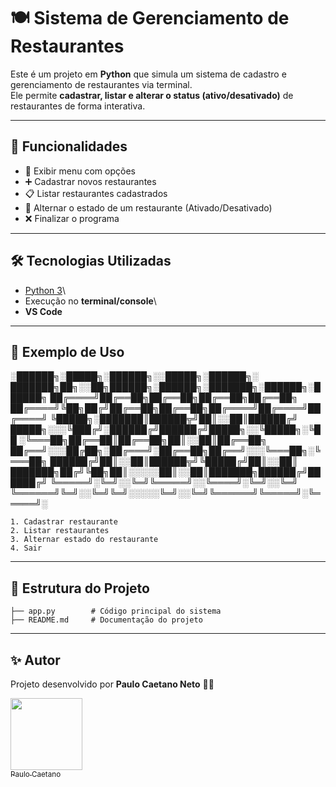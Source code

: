 # 🍽️ Sistema de Gerenciamento de Restaurantes

Este é um projeto em **Python** que simula um sistema de cadastro e
gerenciamento de restaurantes via terminal.\
Ele permite **cadastrar, listar e alterar o status (ativo/desativado)**
de restaurantes de forma interativa.

------------------------------------------------------------------------

## 📌 Funcionalidades

-   📍 Exibir menu com opções
-   ➕ Cadastrar novos restaurantes
-   📋 Listar restaurantes cadastrados
-   🔄 Alternar o estado de um restaurante (Ativado/Desativado)
-   ❌ Finalizar o programa

------------------------------------------------------------------------

## 🛠️ Tecnologias Utilizadas

-   [Python 3](https://www.python.org/)\
-   Execução no **terminal/console**\
-   **VS Code**

------------------------------------------------------------------------

## 📸 Exemplo de Uso

░██████╗░█████╗░██████╗░░█████╗░██████╗░  ███████╗██╗░░██╗██████╗░██████╗░███████╗░██████╗░██████╗
██╔════╝██╔══██╗██╔══██╗██╔══██╗██╔══██╗  ██╔════╝╚██╗██╔╝██╔══██╗██╔══██╗██╔════╝██╔════╝██╔════╝
╚█████╗░███████║██████╦╝██║░░██║██████╔╝  █████╗░░░╚███╔╝░██████╔╝██████╔╝█████╗░░╚█████╗░╚██
░╚═══██╗██╔══██║██╔══██╗██║░░██║██╔══██╗  ██╔══╝░░░██╔██╗░██╔═══╝░██╔══██╗██╔══╝░░░╚═══██╗░╚═══██╗
██████╔╝██║░░██║██████╦╝╚█████╔╝██║░░██║  ███████╗██╔╝╚██╗██║░░░░░██║░░██║███████╗██████╔╝██████╔╝
╚═════╝░╚═╝░░╚═╝╚═════╝░░╚════╝░╚═╝░░╚═╝  ╚══════╝╚═╝░░╚═╝╚═╝░░░░░╚═╝░░╚═╝╚══════╝╚═════╝░╚═════╝░  

    1. Cadastrar restaurante
    2. Listar restaurantes
    3. Alternar estado do restaurante
    4. Sair

------------------------------------------------------------------------

## 📂 Estrutura do Projeto

    ├── app.py        # Código principal do sistema
    ├── README.md     # Documentação do projeto

------------------------------------------------------------------------

## ✨ Autor

Projeto desenvolvido por **Paulo Caetano Neto** 👨‍💻

[<img loading="lazy" src="https://avatars.githubusercontent.com/u/130397138?v=4" width=115><br><sub>Paulo Caetano</sub>](https://github.com/pcn-dev)
